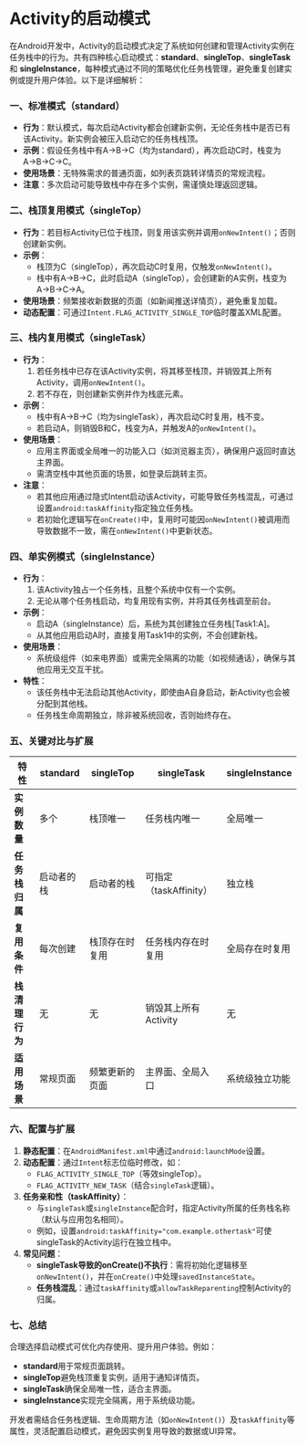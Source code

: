 # Activity的启动模式

在Android开发中，Activity的启动模式决定了系统如何创建和管理Activity实例在任务栈中的行为。共有四种核心启动模式：**standard**、**singleTop**、**singleTask** 和 **singleInstance**，每种模式通过不同的策略优化任务栈管理，避免重复创建实例或提升用户体验。以下是详细解析：

### 一、标准模式（standard）
- **行为**：默认模式，每次启动Activity都会创建新实例，无论任务栈中是否已有该Activity。新实例会被压入启动它的任务栈栈顶。
- **示例**：假设任务栈中有A→B→C（均为standard），再次启动C时，栈变为A→B→C→C。
- **使用场景**：无特殊需求的普通页面，如列表页跳转详情页的常规流程。
- **注意**：多次启动可能导致栈中存在多个实例，需谨慎处理返回逻辑。

### 二、栈顶复用模式（singleTop）
- **行为**：若目标Activity已位于栈顶，则复用该实例并调用`onNewIntent()`；否则创建新实例。
- **示例**：
  - 栈顶为C（singleTop），再次启动C时复用，仅触发`onNewIntent()`。
  - 栈中有A→B→C，此时启动A（singleTop），会创建新的A实例，栈变为A→B→C→A。
- **使用场景**：频繁接收新数据的页面（如新闻推送详情页），避免重复加载。
- **动态配置**：可通过`Intent.FLAG_ACTIVITY_SINGLE_TOP`临时覆盖XML配置。

### 三、栈内复用模式（singleTask）
- **行为**：
  1. 若任务栈中已存在该Activity实例，将其移至栈顶，并销毁其上所有Activity，调用`onNewIntent()`。
  2. 若不存在，则创建新实例并作为栈底元素。
- **示例**：
  - 栈中有A→B→C（均为singleTask），再次启动C时复用，栈不变。
  - 若启动A，则销毁B和C，栈变为A，并触发A的`onNewIntent()`。
- **使用场景**：
  - 应用主界面或全局唯一的功能入口（如浏览器主页），确保用户返回时直达主界面。
  - 需清空栈中其他页面的场景，如登录后跳转主页。
- **注意**：
  - 若其他应用通过隐式Intent启动该Activity，可能导致任务栈混乱，可通过设置`android:taskAffinity`指定独立任务栈。
  - 若初始化逻辑写在`onCreate()`中，复用时可能因`onNewIntent()`被调用而导致数据不一致，需在`onNewIntent()`中更新状态。

### 四、单实例模式（singleInstance）
- **行为**：
  1. 该Activity独占一个任务栈，且整个系统中仅有一个实例。
  2. 无论从哪个任务栈启动，均复用现有实例，并将其任务栈调至前台。
- **示例**：
  - 启动A（singleInstance）后，系统为其创建独立任务栈[Task1:A]。
  - 从其他应用启动A时，直接复用Task1中的实例，不会创建新栈。
- **使用场景**：
  - 系统级组件（如来电界面）或需完全隔离的功能（如视频通话），确保与其他应用无交互干扰。
- **特性**：
  - 该任务栈中无法启动其他Activity，即使由A自身启动，新Activity也会被分配到其他栈。
  - 任务栈生命周期独立，除非被系统回收，否则始终存在。

### 五、关键对比与扩展
| 特性                | standard       | singleTop      | singleTask       | singleInstance     |
|---------------------|----------------|----------------|------------------|--------------------|
| **实例数量**        | 多个           | 栈顶唯一       | 任务栈内唯一     | 全局唯一           |
| **任务栈归属**      | 启动者的栈     | 启动者的栈     | 可指定（taskAffinity） | 独立栈             |
| **复用条件**        | 每次创建       | 栈顶存在时复用 | 任务栈内存在时复用 | 全局存在时复用     |
| **栈清理行为**      | 无             | 无             | 销毁其上所有Activity | 无                 |
| **适用场景**        | 常规页面       | 频繁更新的页面 | 主界面、全局入口 | 系统级独立功能     |

### 六、配置与扩展
1. **静态配置**：在`AndroidManifest.xml`中通过`android:launchMode`设置。
2. **动态配置**：通过`Intent`标志位临时修改，如：
   - `FLAG_ACTIVITY_SINGLE_TOP`（等效singleTop）。
   - `FLAG_ACTIVITY_NEW_TASK`（结合`singleTask`逻辑）。
3. **任务亲和性（taskAffinity）**：
   - 与`singleTask`或`singleInstance`配合时，指定Activity所属的任务栈名称（默认与应用包名相同）。
   - 例如，设置`android:taskAffinity="com.example.othertask"`可使singleTask的Activity运行在独立栈中。
4. **常见问题**：
   - **singleTask导致的onCreate()不执行**：需将初始化逻辑移至`onNewIntent()`，并在`onCreate()`中处理`savedInstanceState`。
   - **任务栈混乱**：通过`taskAffinity`或`allowTaskReparenting`控制Activity的归属。

### 七、总结
合理选择启动模式可优化内存使用、提升用户体验。例如：
- **standard**用于常规页面跳转。
- **singleTop**避免栈顶重复实例，适用于通知详情页。
- **singleTask**确保全局唯一性，适合主界面。
- **singleInstance**实现完全隔离，用于系统级功能。

开发者需结合任务栈逻辑、生命周期方法（如`onNewIntent()`）及`taskAffinity`等属性，灵活配置启动模式，避免因实例复用导致的数据或UI异常。